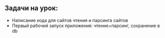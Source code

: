 ## Задачи на урок:

- Написание кода для сайтов чтения и парсинга сайтов
- Первый рабочий запуск приложения: чтение+парсинг, сохранение в db
